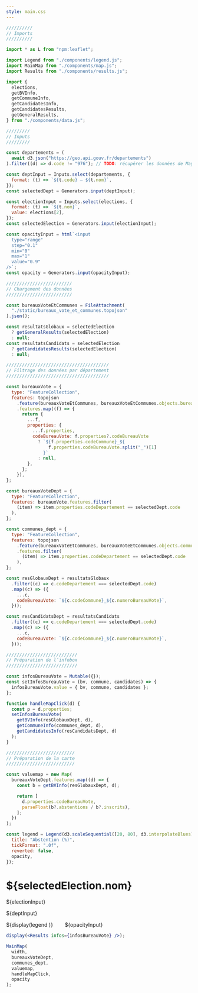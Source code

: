 ```yaml
---
style: main.css
---
```


<link rel="preconnect" href="https://rsms.me/">
<link rel="stylesheet" href="https://rsms.me/inter/inter.css">

```js
//////////
// Imports
//////////

import * as L from "npm:leaflet";

import Legend from "./components/legend.js";
import MainMap from "./components/map.js";
import Results from "./components/results.js";

import {
  elections,
  getBVInfo,
  getCommuneInfo,
  getCandidatesInfo,
  getCandidatesResults,
  getGeneralResults,
} from "./components/data.js";
```

```js
/////////
// Inputs
/////////

const departements = (
  await d3.json("https://geo.api.gouv.fr/departements")
).filter((d) => d.code != "976"); // TODO: récupérer les données de Mayotte

const deptInput = Inputs.select(departements, {
  format: (t) => `${t.code} – ${t.nom}`,
});
const selectedDept = Generators.input(deptInput);

const electionInput = Inputs.select(elections, {
  format: (t) => `${t.nom}`,
  value: elections[2],
});
const selectedElection = Generators.input(electionInput);

const opacityInput = html`<input
  type="range"
  step="0.1"
  min="0"
  max="1"
  value="0.9"
/>`;
const opacity = Generators.input(opacityInput);
```

```js
/////////////////////////
// Chargement des données
/////////////////////////

const bureauxVoteEtCommunes = FileAttachment(
  "./static/bureaux_vote_et_communes.topojson"
).json();

const resultatsGlobaux = selectedElection
  ? getGeneralResults(selectedElection)
  : null;
const resultatsCandidats = selectedElection
  ? getCandidatesResults(selectedElection)
  : null;
```

```js
///////////////////////////////////////
// Filtrage des données par département
///////////////////////////////////////

const bureauxVote = {
  type: "FeatureCollection",
  features: topojson
    .feature(bureauxVoteEtCommunes, bureauxVoteEtCommunes.objects.bureaux_vote)
    .features.map((f) => {
      return {
        ...f,
        properties: {
          ...f.properties,
          codeBureauVote: f.properties?.codeBureauVote
            ? `${f.properties.codeCommune}_${
                f.properties.codeBureauVote.split("_")[1]
              }`
            : null,
        },
      };
    }),
};

const bureauxVoteDept = {
  type: "FeatureCollection",
  features: bureauxVote.features.filter(
    (item) => item.properties.codeDepartement == selectedDept.code
  ),
};

const communes_dept = {
  type: "FeatureCollection",
  features: topojson
    .feature(bureauxVoteEtCommunes, bureauxVoteEtCommunes.objects.communes)
    .features.filter(
      (item) => item.properties.codeDepartement == selectedDept.code
    ),
};

const resGlobauxDept = resultatsGlobaux
  .filter((c) => c.codeDepartement === selectedDept.code)
  .map((c) => ({
    ...c,
    codeBureauVote: `${c.codeCommune}_${c.numeroBureauVote}`,
  }));

const resCandidatsDept = resultatsCandidats
  .filter((c) => c.codeDepartement === selectedDept.code)
  .map((c) => ({
    ...c,
    codeBureauVote: `${c.codeCommune}_${c.numeroBureauVote}`,
  }));
```

```js
///////////////////////////
// Préparation de l’infobox
///////////////////////////

const infosBureauVote = Mutable({});
const setInfosBureauVote = (bv, commune, candidates) => {
  infosBureauVote.value = { bv, commune, candidates };
};

function handleMapClick(d) {
  const p = d.properties;
  setInfosBureauVote(
    getBVInfo(resGlobauxDept, d),
    getCommuneInfo(communes_dept, d),
    getCandidatesInfo(resCandidatsDept, d)
  );
}
```

```js
//////////////////////////
// Préparation de la carte
//////////////////////////

const valuemap = new Map(
  bureauxVoteDept.features.map((d) => {
    const b = getBVInfo(resGlobauxDept, d);

    return [
      d.properties.codeBureauVote,
      parseFloat(b?.abstentions / b?.inscrits),
    ];
  })
);

const legend = Legend(d3.scaleSequential([20, 80], d3.interpolateBlues), {
  title: "Abstention (%)",
  tickFormat: ".0f",
  reverted: false,
  opacity,
});
```

<!------------------------------------------------------------------------------------>
<!--                                     HTML                                       -->
<!------------------------------------------------------------------------------------>

# ${selectedElection.nom}

${electionInput}

${deptInput}

<div class="map-container">
 <div class="card map">
    <div style="display: flex; flex-direction: row; column-gap: 2rem; align-items: center; flex-wrap: wrap">
      <div>${display(legend )}</div>
      <div>${opacityInput}</div>
    </div>
    <div id="map" style="flex-grow: 1">
    </div>
  </div>
  
  
  <div class="card map-info">

```jsx
display(<Results infos={infosBureauVote} />);
```

  </div>
</div>

```js
MainMap(
  width,
  bureauxVoteDept,
  communes_dept,
  valuemap,
  handleMapClick,
  opacity
);
```
